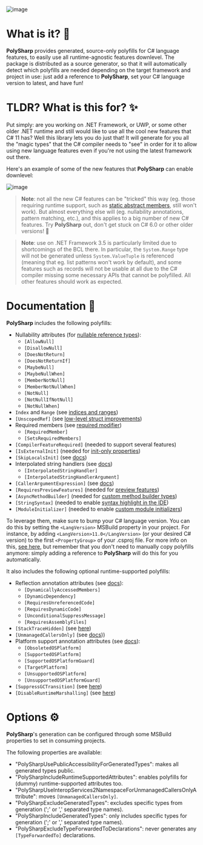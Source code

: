 ![image](https://user-images.githubusercontent.com/10199417/197341200-3810e13c-9104-4911-90fc-b8add0862458.png)

# What is it? 🚀

**PolySharp** provides generated, source-only polyfills for C# language features, to easily use all runtime-agnostic features downlevel. The package is distributed as a source generator, so that it will automatically detect which polyfills are needed depending on the target framework and project in use: just add a reference to **PolySharp**, set your C# language version to latest, and have fun!

# TLDR? What is this for? ✨

Put simply: are you working on .NET Framework, or UWP, or some other older .NET runtime and still would like to use all the cool new features that C# 11 has? Well this library lets you do just that! It will generate for you all the "magic types" that the C# compiler needs to "see" in order for it to allow using new language features even if you're not using the latest framework out there.

Here's an example of some of the new features that **PolySharp** can enable downlevel:

![image](https://user-images.githubusercontent.com/10199417/198630498-df1e215c-6788-4aef-8ba5-b0b71772233e.png)

> **Note**: not all the new C# features can be "tricked" this way (eg. those requiring runtime support, such as [static abstract members](https://learn.microsoft.com/dotnet/csharp/whats-new/tutorials/static-virtual-interface-members), still won't work). But almost everything else will (eg. nullability annotations, pattern matching, etc.), and this applies to a big number of new C# features. Try **PolySharp** out, don't get stuck on C# 6.0 or other older versions! 🎉

> **Note**: use on .NET Framework 3.5 is particularly limited due to shortcomings of the BCL there. In particular, the `System.Range` type will not be generated unless `System.ValueTuple` is referenced (meaning that eg. list patterns won't work by default), and some features such as records will not be usable at all due to the C# compiler missing some necessary APIs that cannot be polyfilled. All other features should work as expected.

# Documentation 📖

**PolySharp** includes the following polyfills:
- Nullability attributes (for [nullable reference types](https://learn.microsoft.com/dotnet/csharp/nullable-references)):
  - `[AllowNull]`
  - `[DisallowNull]`
  - `[DoesNotReturn]`
  - `[DoesNotReturnIf]`
  - `[MaybeNull]`
  - `[MaybeNullWhen]`
  - `[MemberNotNull]`
  - `[MemberNotNullWhen]`
  - `[NotNull]`
  - `[NotNullIfNotNull]`
  - `[NotNullWhen]`
- `Index` and `Range` (see [indices and ranges](https://learn.microsoft.com/dotnet/csharp/whats-new/tutorials/ranges-indexes))
- `[UnscopedRef]` (see [low-level struct improvements](https://github.com/dotnet/csharplang/blob/main/proposals/low-level-struct-improvements.md))
- Required members (see [required modifier](https://learn.microsoft.com/dotnet/csharp/language-reference/keywords/required))
  - `[RequiredMember]`
  - `[SetsRequiredMembers]`
- `[CompilerFeatureRequired]` (needed to support several features)
- `[IsExternalInit]` (needed for [init-only properties](https://learn.microsoft.com/dotnet/csharp/language-reference/keywords/init))
- `[SkipLocalsInit]` (see [docs](https://learn.microsoft.com/dotnet/csharp/language-reference/attributes/general#skiplocalsinit-attribute))
- Interpolated string handlers (see [docs](https://learn.microsoft.com/dotnet/csharp/whats-new/tutorials/interpolated-string-handler))
  - `[InterpolatedStringHandler]`
  - `[InterpolatedStringHandlerArgument]`
- `[CallerArgumentExpression]` (see [docs](https://learn.microsoft.com/dotnet/csharp/language-reference/proposals/csharp-10.0/caller-argument-expression))
- `[RequiresPreviewFeatures]` (needed for [preview features](https://github.com/dotnet/designs/blob/main/accepted/2021/preview-features/preview-features.md))
- `[AsyncMethodBuilder]` (needed for [custom method builder types](https://learn.microsoft.com/dotnet/csharp/language-reference/proposals/csharp-10.0/async-method-builders))
- `[StringSyntax]` (needed to enable [syntax highlight in the IDE](https://github.com/dotnet/runtime/issues/62505))
- `[ModuleInitializer]` (needed to enable [custom module initializers](https://learn.microsoft.com/dotnet/csharp/language-reference/proposals/csharp-9.0/module-initializers))

To leverage them, make sure to bump your C# language version. You can do this by setting the `<LangVersion>` MSBuild property in your project. For instance, by adding `<LangVersion>11.0</LangVersion>` (or your desired C# version) to the first `<PropertyGroup>` of your .csproj file. For more info on this, [see here](https://sergiopedri.medium.com/enabling-and-using-c-9-features-on-older-and-unsupported-runtimes-ce384d8debb), but remember that you don't need to manually copy polyfills anymore: simply adding a reference to **PolySharp** will do this for you automatically.

It also includes the following optional runtime-supported polyfills:
- Reflection annotation attributes (see [docs](https://learn.microsoft.com/dotnet/core/deploying/trimming/prepare-libraries-for-trimming)):
  - `[DynamicallyAccessedMembers]`
  - `[DynamicDependency]`
  - `[RequiresUnreferencedCode]`
  - `[RequiresDynamicCode]`
  - `[UnconditionalSuppressMessage]`
  - `[RequiresAssemblyFiles]`
- `[StackTraceHidden]` (see [here](https://makolyte.com/csharp-exclude-exception-throw-helper-methods-from-the-stack-trace/))
- `[UnmanagedCallersOnly]` (see [docs](https://learn.microsoft.com/dotnet/api/system.runtime.interopservices.unmanagedcallersonlyattribute)))
- Platform support annotation attributes (see [docs](https://learn.microsoft.com/dotnet/standard/analyzers/platform-compat-analyzer)):
  - `[ObsoletedOSPlatform]`
  - `[SupportedOSPlatform]`
  - `[SupportedOSPlatformGuard]`
  - `[TargetPlatform]`
  - `[UnsupportedOSPlatform]`
  - `[UnsupportedOSPlatformGuard]`
- `[SuppressGCTransition]` (see [here](https://devblogs.microsoft.com/dotnet/improvements-in-native-code-interop-in-net-5-0/))
- `[DisableRuntimeMarshalling]` (see [here](https://learn.microsoft.com/dotnet/standard/native-interop/disabled-marshalling))

# Options ⚙️

**PolySharp**'s generation can be configured through some MSBuild properties to set in consuming projects.

The following properties are available:
- "PolySharpUsePublicAccessibilityForGeneratedTypes": makes all generated types public.
- "PolySharpIncludeRuntimeSupportedAttributes": enables polyfills for (dummy) runtime-supported attributes too.
- "PolySharpUseInteropServices2NamespaceForUnmanagedCallersOnlyAttribute": moves `[UnmanagedCallersOnly]`.
- "PolySharpExcludeGeneratedTypes": excludes specific types from generation (';' or ',' separated type names).
- "PolySharpIncludeGeneratedTypes": only includes specific types for generation (';' or ',' separated type names).
- "PolySharpExcludeTypeForwardedToDeclarations": never generates any `[TypeForwardedTo]` declarations.
